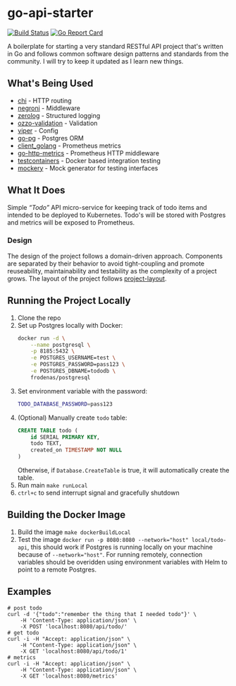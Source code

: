 # go-api-starter

[![Build Status](https://travis-ci.com/alexsniffin/go-api-starter.svg?branch=master)](https://travis-ci.com/alexsniffin/go-api-starter)
[![Go Report Card](https://goreportcard.com/badge/github.com/alexsniffin/go-starter)](https://goreportcard.com/report/github.com/alexsniffin/go-starter)

A boilerplate for starting a very standard RESTful API project that's written in Go and follows common software design patterns and standards from the community. I will try to keep it updated as I learn new things.

## What's Being Used

* [chi](https://github.com/go-chi/chi) - HTTP routing
* [negroni](https://github.com/urfave/negroni) - Middleware
* [zerolog](https://github.com/rs/zerolog) - Structured logging
* [ozzo-validation](https://github.com/go-ozzo/ozzo-validation) - Validation
* [viper](https://github.com/spf13/viper) - Config
* [go-pg](https://github.com/go-pg/pg) - Postgres ORM
* [client_golang](https://github.com/prometheus/client_golang) - Prometheus metrics
* [go-http-metrics](https://github.com/slok/go-http-metrics) - Prometheus HTTP middleware
* [testcontainers](https://github.com/testcontainers/testcontainers-go) - Docker based integration testing
* [mockery](https://github.com/vektra/mockery) - Mock generator for testing interfaces

## What It Does

Simple _“Todo”_ API micro-service for keeping track of todo items and intended to be deployed to Kubernetes. Todo's will be stored with Postgres and metrics will be exposed to Prometheus.

### Design

The design of the project follows a domain-driven approach. Components are separated by their behavior to avoid tight-coupling and promote reuseability, maintainability and testability as the complexity of a project grows. The layout of the project follows [project-layout](https://github.com/golang-standards/project-layout).

## Running the Project Locally

1. Clone the repo
2. Set up Postgres locally with Docker:
    ```bash
    docker run -d \
        --name postgresql \
        -p 8185:5432 \
        -e POSTGRES_USERNAME=test \
        -e POSTGRES_PASSWORD=pass123 \
        -e POSTGRES_DBNAME=tododb \
        frodenas/postgresql
    ```
3. Set environment variable with the password:
    ```bash
    TODO_DATABASE_PASSWORD=pass123
    ```
4. (Optional) Manually create `todo` table:
    ```sql
    CREATE TABLE todo (
        id SERIAL PRIMARY KEY,
        todo TEXT,
        created_on TIMESTAMP NOT NULL
    )
    ```
   Otherwise, if `Database.CreateTable` is true, it will automatically create the table.
5. Run main `make runLocal`
6. `ctrl+c` to send interrupt signal and gracefully shutdown

## Building the Docker Image

1. Build the image `make dockerBuildLocal`
2. Test the image `docker run -p 8080:8080 --network="host" local/todo-api`, this should work if Postgres is running locally on your machine because of `--network="host"`. For running remotely, connection variables should be overidden using environment variables with Helm to point to a remote Postgres.

## Examples
```
# post todo
curl -d '{"todo":"remember the thing that I needed todo"}' \
    -H 'Content-Type: application/json' \
    -X POST 'localhost:8080/api/todo/'
# get todo
curl -i -H "Accept: application/json" \
    -H "Content-Type: application/json" \
    -X GET 'localhost:8080/api/todo/1'
# metrics
curl -i -H "Accept: application/json" \
    -H "Content-Type: application/json" \
    -X GET 'localhost:8080/metrics'
```

